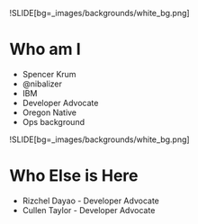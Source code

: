 !SLIDE[bg=_images/backgrounds/white_bg.png]

# Who am I

* Spencer Krum
* @nibalizer
* IBM
* Developer Advocate
* Oregon Native
* Ops background


!SLIDE[bg=_images/backgrounds/white_bg.png]

# Who Else is Here

* Rizchel Dayao - Developer Advocate
* Cullen Taylor - Developer Advocate
